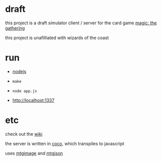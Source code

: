 # draft

this project is a draft simulator client / server for the card game
[magic: the gathering](http://en.wikipedia.org/wiki/Magic:_The_Gathering)

this project is unafilliated with wizards of the coast

# run

- [nodejs](http://nodejs.org)

- `make`

- `node app.js`

- <http://localhost:1337>

# etc

check out the [wiki]

the server is written in [coco], which transpiles to javascript

uses [mtgimage] and [mtgjson]

[wiki]: https://github.com/aeosynth/draft/wiki/_pages
[coco]: https://github.com/satyr/coco
[mtgimage]: http://mtgimage.com/
[mtgjson]: http://mtgjson.com/
